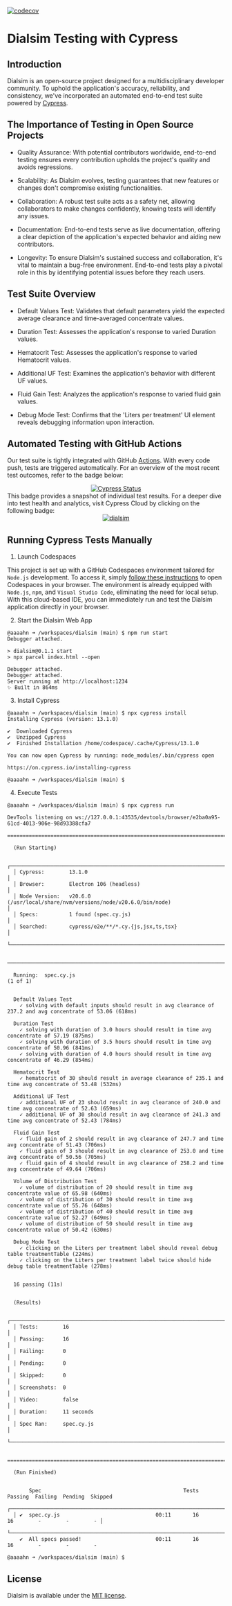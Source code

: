 [![codecov](https://codecov.io/gh/aaaahn/dialsim/graph/badge.svg?token=Y3WU4240QS)](https://codecov.io/gh/aaaahn/dialsim)

# Dialsim Testing with Cypress


## Introduction
Dialsim is an open-source project designed for a multidisciplinary developer community. To uphold the application's accuracy, reliability, and consistency, we've incorporated an automated end-to-end test suite powered by [Cypress](https://www.cypress.io/).


## The Importance of Testing in Open Source Projects

* Quality Assurance: With potential contributors worldwide, end-to-end testing ensures every contribution upholds the project's quality and avoids regressions.

* Scalability: As Dialsim evolves, testing guarantees that new features or changes don't compromise existing functionalities.

* Collaboration: A robust test suite acts as a safety net, allowing collaborators to make changes confidently, knowing tests will identify any issues.

* Documentation: End-to-end tests serve as live documentation, offering a clear depiction of the application's expected behavior and aiding new contributors.

* Longevity: To ensure Dialsim's sustained success and collaboration, it's vital to maintain a bug-free environment. End-to-end tests play a pivotal role in this by identifying potential issues before they reach users.


## Test Suite Overview

* Default Values Test: Validates that default parameters yield the expected average clearance and time-averaged concentrate values.

* Duration Test: Assesses the application's response to varied Duration values.

* Hematocrit Test: Assesses the application's response to varied Hematocrit values.

* Additional UF Test: Examines the application's behavior with different UF values.

* Fluid Gain Test: Analyzes the application's response to varied fluid gain values.

* Debug Mode Test: Confirms that the 'Liters per treatment' UI element reveals debugging information upon interaction.

## Automated Testing with GitHub Actions

Our test suite is tightly integrated with GitHub [Actions](https://docs.github.com/en/actions/learn-github-actions). With every code push, tests are triggered automatically. For an overview of the most recent test outcomes, refer to the badge below: <center> [![Cypress Status](https://github.com/aaaahn/dialsim/actions/workflows/main.yml/badge.svg)](https://github.com/aaaahn/dialsim/actions/workflows/main.yml) </center> This badge provides a snapshot of individual test results.  For a deeper dive into test health and analytics, visit Cypress Cloud by clicking on the following badge: <center> [![dialsim](https://img.shields.io/endpoint?url=https://cloud.cypress.io/badge/simple/xz8xtb&style=plastic&logo=cypress)](https://cloud.cypress.io/projects/xz8xtb/runs)
</center>

## Running Cypress Tests Manually

1. Launch Codespaces

This project is set up with a GitHub Codespaces environment tailored for `Node.js` development. To access it, simply [follow these instructions](https://docs.github.com/en/codespaces/developing-in-codespaces/) to open Codespaces in your browser. The environment is already equipped with `Node.js`, `npm`, and `Visual Studio Code`, eliminating the need for local setup. With this cloud-based IDE, you can immediately run and test the Dialsim application directly in your browser.


2. Start the Dialsim Web App

```
@aaaahn ➜ /workspaces/dialsim (main) $ npm run start
Debugger attached.

> dialsim@0.1.1 start
> npx parcel index.html --open

Debugger attached.
Debugger attached.
Server running at http://localhost:1234
✨ Built in 864ms
```

3. Install Cypress

```
@aaaahn ➜ /workspaces/dialsim (main) $ npx cypress install
Installing Cypress (version: 13.1.0)

✔  Downloaded Cypress
✔  Unzipped Cypress
✔  Finished Installation /home/codespace/.cache/Cypress/13.1.0

You can now open Cypress by running: node_modules/.bin/cypress open

https://on.cypress.io/installing-cypress

@aaaahn ➜ /workspaces/dialsim (main) $ 
```

4. Execute Tests

```
@aaaahn ➜ /workspaces/dialsim (main) $ npx cypress run

DevTools listening on ws://127.0.0.1:43535/devtools/browser/e2ba0a95-61cd-4013-906e-98d93388cfa7

====================================================================================================

  (Run Starting)

  ┌────────────────────────────────────────────────────────────────────────────────────────────────┐
  │ Cypress:        13.1.0                                                                         │
  │ Browser:        Electron 106 (headless)                                                        │
  │ Node Version:   v20.6.0 (/usr/local/share/nvm/versions/node/v20.6.0/bin/node)                  │
  │ Specs:          1 found (spec.cy.js)                                                           │
  │ Searched:       cypress/e2e/**/*.cy.{js,jsx,ts,tsx}                                            │
  └────────────────────────────────────────────────────────────────────────────────────────────────┘


────────────────────────────────────────────────────────────────────────────────────────────────────
                                                                                                    
  Running:  spec.cy.js                                                                      (1 of 1)


  Default Values Test
    ✓ solving with default inputs should result in avg clearance of 237.2 and avg concentrate of 53.06 (618ms)

  Duration Test
    ✓ solving with duration of 3.0 hours should result in time avg concentrate of 57.19 (875ms)
    ✓ solving with duration of 3.5 hours should result in time avg concentrate of 50.96 (841ms)
    ✓ solving with duration of 4.0 hours should result in time avg concentrate of 46.29 (854ms)

  Hematocrit Test
    ✓ hematocrit of 30 should result in average clearance of 235.1 and time avg concentrate of 53.48 (532ms)

  Additional UF Test
    ✓ additional UF of 23 should result in avg clearance of 240.0 and time avg concentrate of 52.63 (659ms)
    ✓ additional UF of 30 should result in avg clearance of 241.3 and time avg concentrate of 52.43 (784ms)

  Fluid Gain Test
    ✓ fluid gain of 2 should result in avg clearance of 247.7 and time avg concentrate of 51.43 (706ms)
    ✓ fluid gain of 3 should result in avg clearance of 253.0 and time avg concentrate of 50.56 (705ms)
    ✓ fluid gain of 4 should result in avg clearance of 258.2 and time avg concentrate of 49.64 (706ms)

  Volume of Distribution Test
    ✓ volume of distribution of 20 should result in time avg concentrate value of 65.98 (640ms)
    ✓ volume of distribution of 30 should result in time avg concentrate value of 55.76 (648ms)
    ✓ volume of distribution of 40 should result in time avg concentrate value of 52.27 (649ms)
    ✓ volume of distribution of 50 should result in time avg concentrate value of 50.42 (630ms)

  Debug Mode Test
    ✓ clicking on the Liters per treatment label should reveal debug table treatmentTable (224ms)
    ✓ clicking on the Liters per treatment label twice should hide debug table treatmentTable (278ms)


  16 passing (11s)


  (Results)

  ┌────────────────────────────────────────────────────────────────────────────────────────────────┐
  │ Tests:        16                                                                               │
  │ Passing:      16                                                                               │
  │ Failing:      0                                                                                │
  │ Pending:      0                                                                                │
  │ Skipped:      0                                                                                │
  │ Screenshots:  0                                                                                │
  │ Video:        false                                                                            │
  │ Duration:     11 seconds                                                                       │
  │ Spec Ran:     spec.cy.js                                                                       │
  └────────────────────────────────────────────────────────────────────────────────────────────────┘


====================================================================================================

  (Run Finished)


       Spec                                              Tests  Passing  Failing  Pending  Skipped  
  ┌────────────────────────────────────────────────────────────────────────────────────────────────┐
  │ ✔  spec.cy.js                               00:11       16       16        -        -        - │
  └────────────────────────────────────────────────────────────────────────────────────────────────┘
    ✔  All specs passed!                        00:11       16       16        -        -        -  

@aaaahn ➜ /workspaces/dialsim (main) $ 
```

## License
Dialsim is available under the [MIT license](https://github.com/aaaahn/dialsim/blob/main/LICENSE.md).